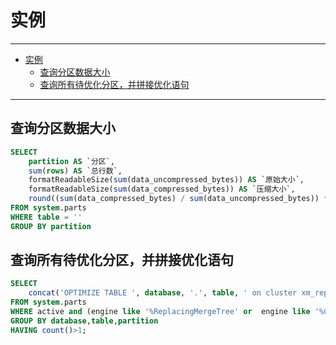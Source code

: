 # 实例

------

- [实例](#实例)
  - [查询分区数据大小](#查询分区数据大小)
  - [查询所有待优化分区，并拼接优化语句](#查询所有待优化分区并拼接优化语句)

------

## 查询分区数据大小

``` sql
SELECT
    partition AS `分区`,
    sum(rows) AS `总行数`,
    formatReadableSize(sum(data_uncompressed_bytes)) AS `原始大小`,
    formatReadableSize(sum(data_compressed_bytes)) AS `压缩大小`,
    round((sum(data_compressed_bytes) / sum(data_uncompressed_bytes)) * 100, 0) AS `压缩率`
FROM system.parts
WHERE table = ''
GROUP BY partition
```

## 查询所有待优化分区，并拼接优化语句

``` sql
SELECT
    concat('OPTIMIZE TABLE ', database, '.', table, ' on cluster xm_replica PARTITION ', partition , ' FINAL;') as cmd 
FROM system.parts 
WHERE active and (engine like '%ReplacingMergeTree' or  engine like '%CollapsingMergeTree') and database ='xm' and table  ='survey_schema' 
GROUP BY database,table,partition 
HAVING count()>1;
```
